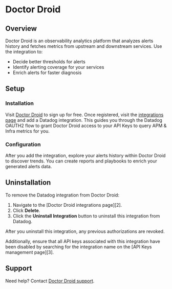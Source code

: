 # Doctor Droid

## Overview

Doctor Droid is an observability analytics platform that analyzes alerts history and fetches metrics from upstream and downstream services. Use the integration to:
- Decide better thresholds for alerts
- Identify alerting coverage for your services
- Enrich alerts for faster diagnosis

## Setup

### Installation
Visit [Doctor Droid](https://alertops-app.drdroid.io/)  to sign up for free. Once registered, visit the [integrations page](https://alertops-app.drdroid.io/integrations)  and add a Datadog integration. This guides you through the Datadog OAUTH2 flow to grant Doctor Droid access to your API Keys to query APM & Infra metrics for you.

### Configuration
After you add the integration, explore your alerts history within Doctor Droid to discover trends. You can create reports and playbooks to enrich your generated alerts data.

## Uninstallation

To remove the Datadog integration from Doctor Droid:
1. Navigate to the [Doctor Droid integrations page][2].
1. Click  **Delete**. 
1. Click the  **Uninstall Integration**  button to uninstall this integration from Datadog. 

After you uninstall this integration, any previous authorizations are revoked.

Additionally, ensure that all API keys associated with this integration have been disabled by searching for the integration name on the  [API Keys management page][3].

## Support

Need help? Contact  [Doctor Droid support](mailto:support@drdroid.io).